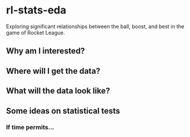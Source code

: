 # rl-stats-eda
Exploring significant relationships between the ball, boost, and best in the game of Rocket League.

## Why am I interested?


## Where will I get the data?


## What will the data look like?


## Some ideas on statistical tests


### If time permits...

